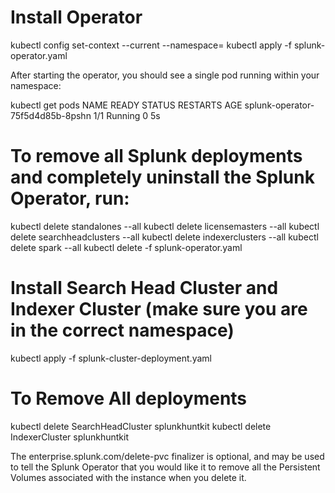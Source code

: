 Install Operator
============================
kubectl config set-context --current --namespace=<NAMESPACE>
kubectl apply -f splunk-operator.yaml

After starting the operator, you should see a single pod running within your namespace:

kubectl get pods
NAME                               READY   STATUS    RESTARTS   AGE
splunk-operator-75f5d4d85b-8pshn   1/1     Running   0          5s

To remove all Splunk deployments and completely uninstall the Splunk Operator, run:
============================

kubectl delete standalones --all
kubectl delete licensemasters --all
kubectl delete searchheadclusters --all
kubectl delete indexerclusters --all
kubectl delete spark --all
kubectl delete -f splunk-operator.yaml


Install Search Head Cluster and Indexer Cluster
(make sure you are in the correct namespace)
===========================
kubectl apply -f splunk-cluster-deployment.yaml


To Remove All deployments
============================
kubectl delete SearchHeadCluster splunkhuntkit
kubectl delete IndexerCluster splunkhuntkit


The enterprise.splunk.com/delete-pvc finalizer is optional, and may be used to tell the Splunk Operator that you would like it to remove all the Persistent Volumes associated with the instance when you delete it.
